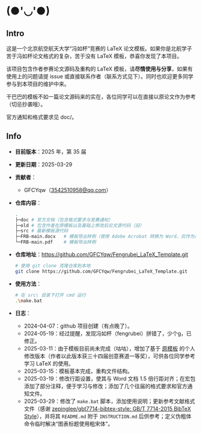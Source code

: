 # (●'◡'●)

## Intro

这是一个北京航空航天大学“冯如杯”竞赛的 LaTeX 论文模板。如果你是北航学子苦于冯如杯论文格式的复杂，苦于没有 LaTeX 模板，恭喜你发现了本项目。

该项目包含作者参赛论文源码及重构的 LaTeX 模板，请**尽情使用与分享**，如果有使用上的问题请提 issue 或直接联系作者（联系方式见下）。同时也欢迎更多同学参与到本项目的维护中来。

干巴巴的模板不如一篇论文源码来的实在，各位同学可以在直接以原论文作为参考（切忌抄袭哦）。

官方通知和格式要求见 doc/。

## Info

- **目前版本**：2025 年，第 35 届

- **更新日期**：2025-03-29

- **贡献者**：

  - GFCYqw（3542510958@qq.com）

- **仓库内容**：

  ```bash
  .
  ├─doc	# 官方文档（包含格式要求与竞赛通知）
  ├─old	# 包含作者在原模板以及基础上修改后论文源代码（旧）
  ├─src	# 最新模板源代码
  ├─FRB-main.docx	# 模板导出样例（使用 Adobe Acrobat 转换为 Word，仅作为格式对照验证，文档内容有较大出入）
  └─FRB-main.pdf	# 模板导出样例
  ```

- **仓库地址**：https://github.com/GFCYqw/Fengrubei_LaTeX_Template.git

  ```bash
  # 使用 git clone 克隆仓库到本地
  git clone https://github.com/GFCYqw/Fengrubei_LaTeX_Template.git
  ```

- **使用方法**：

  ```bash
  # 在 src\ 目录下打开 cmd 运行
  .\make.bat
  ```
  
- **日志**：

  - 2024-04-07：github 项目创建（有点晚了）。
  - 2024-05-19：经过提醒，发现冯如杯（fengrubei）拼错了，少个g，已修正。
  - 2025-03-11：由于模板目前尚未完成（咕咕），增加了基于 [原模板](https://github.com/Hello-2073/The-Fengru-Cup-Template.git) 的个人修改版本（作者以此版本获三十四届创意赛道一等奖），可供各位同学参考学习 LaTeX 的使用。
  - 2025-03-15：模板基本完成，重构文件结构。
  - 2025-03-19：修改行距设置，使其与 Word 文档 1.5 倍行距对齐；在宏包添加了部分注释，便于学习与修改；添加了几个往届的格式要求和官方通知文件。
  - 2025-03-29：修改了 `make.bat` 脚本，添加使用说明；更新参考文献格式文件（感谢 [zepinglee/gbt7714-bibtex-style: GB/T 7714-2015 BibTeX Style](https://github.com/zepinglee/gbt7714-bibtex-style)），并将其 `README.md` 附于 `INSTRUCTION.md` 后供参考；定义伪粗体命令临时解决“图表标题使用粗宋体”。